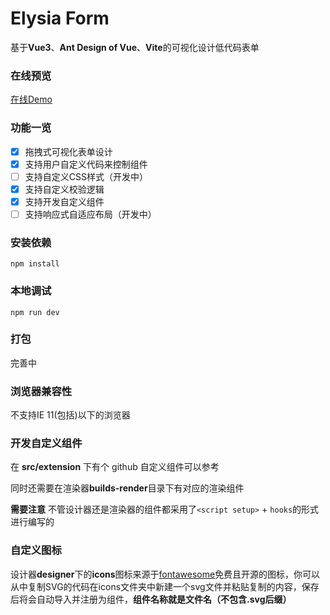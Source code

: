 # Elysia Form

基于**Vue3**、**Ant Design of Vue**、**Vite**的可视化设计低代码表单

### 在线预览

[在线Demo](https://arutoriacode.github.io/elysia)

### 功能一览

- [x] 拖拽式可视化表单设计
- [x] 支持用户自定义代码来控制组件
- [ ] 支持自定义CSS样式（开发中）
- [x] 支持自定义校验逻辑
- [x] 支持开发自定义组件
- [ ] 支持响应式自适应布局（开发中）

### 安装依赖

```shell
npm install
```

### 本地调试

```shell
npm run dev
```

### 打包

完善中

### 浏览器兼容性

不支持IE 11(包括)以下的浏览器

### 开发自定义组件

在 **src/extension** 下有个 github 自定义组件可以参考

同时还需要在渲染器**builds-render**目录下有对应的渲染组件

**需要注意** 不管设计器还是渲染器的组件都采用了`<script setup>` + `hooks`的形式进行编写的

### 自定义图标

设计器**designer**下的**icons**图标来源于[fontawesome](https://fontawesome.com/icons?d=gallery)免费且开源的图标，你可以从中复制SVG的代码在icons文件夹中新建一个svg文件并粘贴复制的内容，保存后将会自动导入并注册为组件，**组件名称就是文件名（不包含.svg后缀）**

